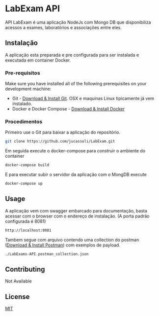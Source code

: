 # LabExam API

API LabExam é uma aplicação NodeJs com Mongo DB que disponibiliza acessos a exames, laboratórios e associações entre eles.

## Instalação

A aplicação esta preparada e pre configurada para ser instalada e executada em container Docker.

### Pre-requisitos
Make sure you have installed all of the following prerequisites on your development machine:
* Git - [Download & Install Git](https://git-scm.com/downloads). OSX e maquinas Linux tipicamente já vem instalado.
* Docker e Docker Compose - [Download & Install Docker](https://docs.docker.com/get-docker)

### Procedimentos
Primeiro use o Git para baixar a aplicação do repositório.
```bash
git clone https://github.com/jucassoli/LabExam.git
```
Em seguida execute o docker-compose para construir o ambiente do container
```bash
docker-compose build
```
E para executar subir o servidor da aplicação com o MongDB execute
```bash
docker-compose up
```

## Usage
A aplicação vem com swagger embarcado para documentação, basta acessar com o browser com o endereço de instalação. (A porta padrão configurada é 8081)

```bash
http://localhost:8081
```
Tambem segue com arquivo contendo uma collection do postman ([Download & Install Postman](https://www.postman.com/downloads)) com exemplos de payload.
```bash
./LabExams-API.postman_collection.json
```

## Contributing
Not Available

## License
[MIT](https://choosealicense.com/licenses/mit/)